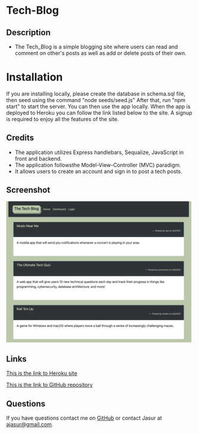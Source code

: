 # Tech-Blog

## Description 

* The Tech_Blog is a simple blogging site where users can read and comment on other's posts as well as add or delete posts of their own.


# Installation

If you are installing locally, please create the database in schema.sql file, then seed using the command "node seeds/seed.js" After that, run "npm start" to start the server. You can then use the app locally. When the app is deployed to Heroku you can follow the link listed below to the site. A signup is required to enjoy all the features of the site.

## Credits

* The application utilizes Express handlebars, Sequalize, JavaScript in front and backend.
* The application  followsthe Model-View-Controller (MVC) paradigm.
* It allows users to create an account and sign in to post a tech posts.


## Screenshot

![techblog screenshot](techblog.png "Logo Title Text 1")

## Links

[ This is the link to Heroku site](https://www.google.com)

[This is the link to GitHub repository](https://www.google.com)


## Questions

If you have questions contact me on [GitHub](https://jamirov.github.io/) or contact Jasur at ajasur@gmail.com.